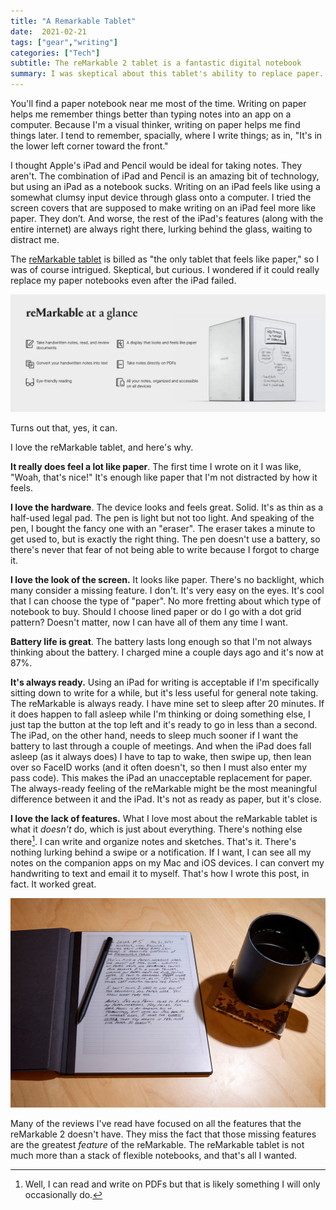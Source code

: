 ```yaml
---
title: "A Remarkable Tablet"
date:  2021-02-21
tags: ["gear","writing"]
categories: ["Tech"]
subtitle: The reMarkable 2 tablet is a fantastic digital notebook
summary: I was skeptical about this tablet's ability to replace paper. I needn't have been. It's a terrific paper notebook replacement.
---
```


You'll find a paper notebook near me most of the time. Writing on paper helps me remember things better than typing notes into an app on a computer. Because I'm a visual thinker, writing on paper helps me find things later. I tend to remember, spacially, where I write things; as in, "It's in the lower left corner toward the front." 

I thought Apple's iPad and Pencil would be ideal for taking notes. They aren't. The combination of iPad and Pencil is an amazing bit of technology, but using an iPad as a notebook sucks. Writing on an iPad feels like using a somewhat clumsy input device through glass onto a computer. I tried the screen covers that are supposed to make writing on an iPad feel more like paper. They don’t. And worse, the rest of the iPad's features (along with the entire internet) are always right there, lurking behind the glass, waiting to distract me.

The [reMarkable tablet](https://remarkable.com/) is billed as "the only tablet that feels like paper," so I was of course intrigued. Skeptical, but curious. I wondered if it could really replace my paper notebooks even after the iPad failed.

![at-a-glance](at-a-glance.jpg)

Turns out that, yes, it can.

I love the reMarkable tablet, and here's why.

**It really does feel a lot like paper**. The first time I wrote on it I was like, "Woah, that's nice!" It's enough like paper that I'm not distracted by how it feels.

**I love the hardware**. The device looks and feels great. Solid. It's as thin as a half-used legal pad.  The pen is light but not too light. And speaking of the pen, I bought the fancy one with an "eraser". The eraser takes a minute to get used to, but is exactly the right thing. The pen doesn't use a battery, so there's never that fear of not being able to write because I forgot to charge it.

**I love the look of the screen.** It looks like paper. There's no backlight, which many consider a missing feature. I don't. It's very easy on the eyes. It's cool that I can choose the type of "paper". No more fretting about which type of notebook to buy. Should I choose lined paper or do I go with a dot grid pattern? Doesn't matter, now I can have all of them any time I want.

**Battery life is great**. The battery lasts long enough so that I'm not always thinking about the battery. I charged mine a couple days ago and it's now at 87%. 

**It's always ready.** Using an iPad for writing is acceptable if I'm specifically sitting down to write for a while, but it's less useful for general note taking. The reMarkable is always ready. I have mine set to sleep after 20 minutes. If it does happen to fall asleep while I'm thinking or doing something else, I just tap the button at the top left and it's ready to go in less than a second. The iPad, on the other hand, needs to sleep much sooner if I want the battery to last through a couple of meetings. And when the iPad does fall asleep (as it always does) I have to tap to wake, then swipe up, then lean over so FaceID works (and it often doesn't, so then I must also enter my pass code). This makes the iPad an unacceptable replacement for paper. The always-ready feeling of the reMarkable might be the most meaningful difference between it and the iPad. It's not as ready as paper, but it's close.

**I love the lack of features.** What I love most about the reMarkable tablet is what it _doesn't_ do, which is just about everything. There's nothing else there[^nothing]. I can write and organize notes and sketches. That's it. There's nothing lurking behind a swipe or a notification. If I want, I can see all my notes on the companion apps on my Mac and iOS devices. I can convert my handwriting to text and email it to myself. That's how I wrote this post, in fact. It worked great.

![reMarkable](remarkable.jpg)


Many of the reviews I've read have focused on all the features that the reMarkable 2 doesn't have. They miss the fact that those missing features are the greatest _feature_ of the reMarkable. The reMarkable tablet is not much more than a stack of flexible notebooks, and that's all I wanted.

[^nothing]: Well, I can read and write on PDFs but that is likely something I will only occasionally do.
